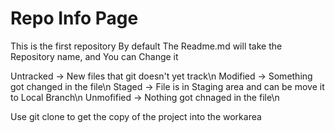 # Repo Info Page
This is the first repository
By default The Readme.md will take the Repository name, and You can Change it


Untracked -> New files that git doesn't yet track\n
Modified -> Something got changed in the file\n
Staged -> File is in Staging area and can be move it to Local Branch\n
Unmofified -> Nothing got chnaged in the file\n

Use git clone <link> to get the copy of the project into the workarea

